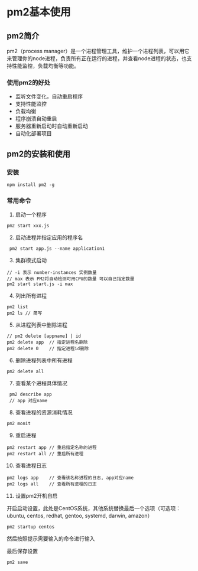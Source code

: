 # pm2基本使用

## pm2简介
pm2（process manager）是一个进程管理工具，维护一个进程列表，可以用它来管理你的node进程，负责所有正在运行的进程，并查看node进程的状态，也支持性能监控，负载均衡等功能。

### 使用pm2的好处

- 监听文件变化，自动重启程序
- 支持性能监控
- 负载均衡
- 程序崩溃自动重启
- 服务器重新启动时自动重新启动
- 自动化部署项目

## pm2的安装和使用

### 安装
```shell
npm install pm2 -g 
```
### 常用命令

1. 启动一个程序
```shell
pm2 start xxx.js
```
2. 启动进程并指定应用的程序名

```shell
 pm2 start app.js --name application1
```

3. 集群模式启动

```shell
// -i 表示 number-instances 实例数量
// max 表示 PM2将自动检测可用CPU的数量 可以自己指定数量
pm2 start start.js -i max
```

4. 列出所有进程

```shell
pm2 list
pm2 ls // 简写
```

5. 从进程列表中删除进程

```shell
// pm2 delete [appname] | id
pm2 delete app  // 指定进程名删除
pm2 delete 0    // 指定进程id删除
```
6. 删除进程列表中所有进程

```shell
pm2 delete all
```

7. 查看某个进程具体情况

```shell
 pm2 describe app
 // app 对应name
```
8. 查看进程的资源消耗情况

```shell
pm2 monit
```

9. 重启进程

```shell
pm2 restart app // 重启指定名称的进程
pm2 restart all // 重启所有进程
```
10. 查看进程日志

```shell
pm2 logs app    // 查看该名称进程的日志, app对应name
pm2 logs all    // 查看所有进程的日志
```
11. 设置pm2开机自启

开启启动设置，此处是CentOS系统，其他系统替换最后一个选项（可选项：ubuntu, centos, redhat, gentoo, systemd, darwin, amazon）

```shell
pm2 startup centos 
```

然后按照提示需要输入的命令进行输入

最后保存设置

```shell
pm2 save
```